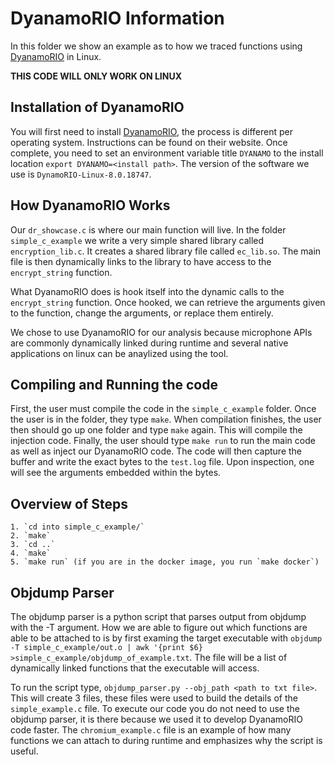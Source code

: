 # DyanamoRIO Information

In this folder we show an example as to how we traced functions using [DyanamoRIO](https://dynamorio.org/) in Linux.

**THIS CODE WILL ONLY WORK ON LINUX**

## Installation of DyanamoRIO

You will first need to install [DyanamoRIO](https://dynamorio.org/), the process is different per operating system.
Instructions can be found on their website.
Once complete, you need to set an environment variable title `DYANAMO` to the install location `export DYANAMO=<install path>`.
The version of the software we use is `DynamoRIO-Linux-8.0.18747`.

## How DyanamoRIO Works

Our `dr_showcase.c` is where our main function will live.
In the folder `simple_c_example` we write a very simple shared library called `encryption_lib.c`.
It creates a shared library file called `ec_lib.so`.
The main file is then dynamically links to the library to have access to the `encrypt_string` function.

What DyanamoRIO does is hook itself into the dynamic calls to the `encrypt_string` function.
Once hooked, we can retrieve the arguments given to the function, change the arguments, or replace them entirely.

We chose to use DyanamoRIO for our analysis because microphone APIs are commonly dynamically linked during runtime and several native applications on linux can be anaylized using the tool.

## Compiling and Running the code

First, the user must compile the code in the `simple_c_example` folder.
Once the user is in the folder, they type `make`.
When compilation finishes, the user then should go up one folder and type `make` again.
This will compile the injection code.
Finally, the user should type `make run` to run the main code as well as inject our DyanamoRIO code.
The code will then capture the buffer and write the exact bytes to the `test.log` file.
Upon inspection, one will see the arguments embedded within the bytes.

## Overview of Steps
    1. `cd into simple_c_example/`
    2. `make`
    3. `cd ..`
    4. `make`
    5. `make run` (if you are in the docker image, you run `make docker`)


## Objdump Parser

The objdump parser is a python script that parses output from objdump with the -T argument.
How we are able to figure out which functions are able to be attached to is by first examing the target executable with `objdump -T simple_c_example/out.o | awk '{print $6} >simple_c_example/objdump_of_example.txt`.
The file will be a list of dynamically linked functions that the executable will access.

To run the script type, `objdump_parser.py --obj_path <path to txt file>`.
This will create 3 files, these files were used to build the details of the `simple_example.c` file.
To execute our code you do not need to use the objdump parser, it is there because we used it to develop DyanamoRIO code faster.
The `chromium_example.c` file is an example of how many functions we can attach to during runtime and emphasizes why the script is useful.